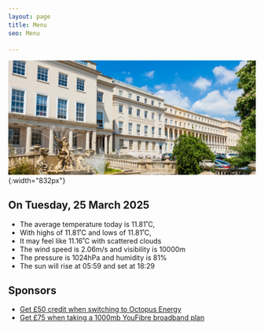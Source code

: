 ```yaml
---
layout: page
title: Menu
seo: Menu

---
```


![Logo](/images/logo.jpg){:width="832px"}


<!-- weather_marker starts -->
## On Tuesday, 25 March 2025

- The average temperature today is 11.81˚C,
- With highs of 11.81˚C and lows of 11.81˚C,
- It may feel like 11.16˚C with scattered clouds
- The wind speed is 2.06m/s and visibility is 10000m
- The pressure is 1024hPa and humidity is 81%
- The sun will rise at 05:59 and set at 18:29

<!-- weather_marker ends -->


## Sponsors

- [Get £50 credit when switching to Octopus Energy](https://bit.ly/3oD1nnS)
- [Get £75 when taking a 1000mb YouFibre broadband plan](https://aklam.io/91zWhU?)

